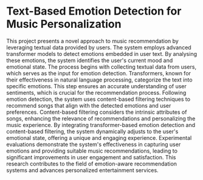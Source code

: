 # Text-Based Emotion Detection for Music Personalization

This project presents a novel approach to music recommendation by leveraging textual data provided by users. The system employs advanced transformer models to detect emotions embedded in user text. By analysing these emotions, the system identifies the user's current mood and emotional state. The process begins with collecting textual data from users, which serves as the input for emotion detection. Transformers, known for their effectiveness in natural language processing, categorize the text into specific emotions. This step ensures an accurate understanding of user sentiments, which is crucial for the recommendation process. Following emotion detection, the system uses content-based filtering techniques to recommend songs that align with the detected emotions and user preferences. Content-based filtering considers the intrinsic attributes of songs, enhancing the relevance of recommendations and personalizing the music experience. By integrating transformer-based emotion detection and content-based filtering, the system dynamically adjusts to the user's emotional state, offering a unique and engaging experience. Experimental evaluations demonstrate the system's effectiveness in capturing user emotions and providing suitable music recommendations, leading to significant improvements in user engagement and satisfaction. This research contributes to the field of emotion-aware recommendation systems and advances personalized entertainment services.
